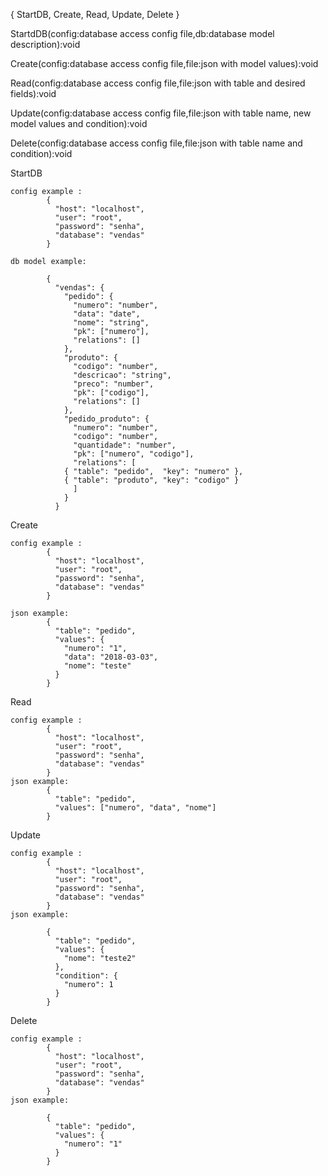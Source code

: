 { StartDB, Create, Read, Update, Delete }

StartdDB(config:database access config file,db:database model description):void

Create(config:database access config file,file:json with model values):void

Read(config:database access config file,file:json with table and desired fields):void

Update(config:database access config file,file:json with table name, new model values and condition):void

Delete(config:database access config file,file:json with table name and condition):void



StartDB 

	config example :
			{
			  "host": "localhost",
			  "user": "root",
			  "password": "senha",
			  "database": "vendas"
			}

	db model example:

			{
			  "vendas": {
			    "pedido": {
			      "numero": "number",
			      "data": "date",
			      "nome": "string",
			      "pk": ["numero"],
			      "relations": []
			    },
			    "produto": {
			      "codigo": "number",
			      "descricao": "string",
			      "preco": "number",
			      "pk": ["codigo"],
			      "relations": []
			    },
			    "pedido_produto": {
			      "numero": "number",
			      "codigo": "number",
			      "quantidade": "number",
			      "pk": ["numero", "codigo"],
			      "relations": [
				{ "table": "pedido",  "key": "numero" },
				{ "table": "produto", "key": "codigo" }
			      ]
			    }
			  }

Create 

	
	config example :
			{
			  "host": "localhost",
			  "user": "root",
			  "password": "senha",
			  "database": "vendas"
			}

	json example:
			{
			  "table": "pedido",
			  "values": {
			    "numero": "1",
			    "data": "2018-03-03",
			    "nome": "teste"
			  }
			}


Read 

	
	config example :
			{
			  "host": "localhost",
			  "user": "root",
			  "password": "senha",
			  "database": "vendas"
			}
	json example:
			{
			  "table": "pedido",
			  "values": ["numero", "data", "nome"]
			}
Update

	config example :
			{
			  "host": "localhost",
			  "user": "root",
			  "password": "senha",
			  "database": "vendas"
			}
	json example:
	
			{
			  "table": "pedido",
			  "values": {
			    "nome": "teste2"
			  },
			  "condition": {
			    "numero": 1
			  }
			}
Delete

	config example :
			{
			  "host": "localhost",
			  "user": "root",
			  "password": "senha",
			  "database": "vendas"
			}
	json example:
	
			{
			  "table": "pedido",
			  "values": {
			    "numero": "1"
			  }
			}

